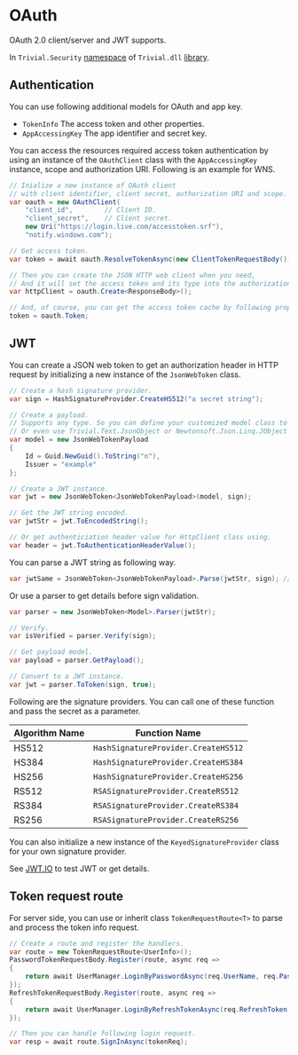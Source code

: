 # OAuth

OAuth 2.0 client/server and JWT supports.

In `Trivial.Security` [namespace](./security) of `Trivial.dll` [library](../README).

## Authentication

You can use following additional models for OAuth and app key.

- `TokenInfo` The access token and other properties.
- `AppAccessingKey` The app identifier and secret key.

You can access the resources required access token authentication by using an instance of the `OAuthClient` class with the `AppAccessingKey` instance, scope and authorization URI. Following is an example for WNS.

```csharp
// Inialize a new instance of OAuth client
// with client identifier, client secret, authorization URI and scope.
var oauth = new OAuthClient(
    "client_id",        // Client ID.
    "client_secret",    // Client secret.
    new Uri("https://login.live.com/accesstoken.srf"),
    "notify.windows.com");

// Get access token.
var token = await oauth.ResolveTokenAsync(new ClientTokenRequestBody());

// Then you can create the JSON HTTP web client when you need,
// And it will set the access token and its type into the authorization header of HTTP request.
var httpClient = oauth.Create<ResponseBody>();

// And, of course, you can get the access token cache by following property.
token = oauth.Token;
```

## JWT

You can create a JSON web token to get an authorization header in HTTP request by initializing a new instance of the `JsonWebToken` class.

```csharp
// Create a hash signature provider.
var sign = HashSignatureProvider.CreateHS512("a secret string");

// Create a payload.
// Supports any type. So you can define your customized model class to use.
// Or even use Trivial.Text.JsonObject or Newtonsoft.Json.Linq.JObject class.
var model = new JsonWebTokenPayload
{
    Id = Guid.NewGuid().ToString("n"),
    Issuer = "example"
};

// Create a JWT instance.
var jwt = new JsonWebToken<JsonWebTokenPayload>(model, sign);

// Get the JWT string encoded.
var jwtStr = jwt.ToEncodedString();

// Or get authenticiation header value for HttpClient class using.
var header = jwt.ToAuthenticationHeaderValue();
```

You can parse a JWT string as following way.

```csharp
var jwtSame = JsonWebToken<JsonWebTokenPayload>.Parse(jwtStr, sign); // jwtSame.ToEncodedString() == jwtStr
```

Or use a parser to get details before sign validation.

```csharp
var parser = new JsonWebToken<Model>.Parser(jwtStr);

// Verify.
var isVerified = parser.Verify(sign);

// Get payload model.
var payload = parser.GetPayload();

// Convert to a JWT instance.
var jwt = parser.ToToken(sign, true);
```

Following are the signature providers. You can call one of these function and pass the secret as a parameter.

| Algorithm Name | Function Name |
| -------------- | ------------------------- |
| HS512 | `HashSignatureProvider.CreateHS512` |
| HS384 | `HashSignatureProvider.CreateHS384` |
| HS256 | `HashSignatureProvider.CreateHS256` |
| RS512 | `RSASignatureProvider.CreateRS512` |
| RS384 | `RSASignatureProvider.CreateRS384` |
| RS256 | `RSASignatureProvider.CreateRS256` |

You can also initialize a new instance of the `KeyedSignatureProvider` class for your own signature provider.

See [JWT.IO](https://jwt.io/) to test JWT or get details.

## Token request route

For server side, you can use or inherit class `TokenRequestRoute<T>` to parse and process the token info request.

```csharp
// Create a route and register the handlers.
var route = new TokenRequestRoute<UserInfo>();
PasswordTokenRequestBody.Register(route, async req =>
{
    return await UserManager.LoginByPasswordAsync(req.UserName, req.Password);
});
RefreshTokenRequestBody.Register(route, async req =>
{
    return await UserManager.LoginByRefreshTokenAsync(req.RefreshToken);
});

// Then you can handle following login request.
var resp = await route.SignInAsync(tokenReq);
```
